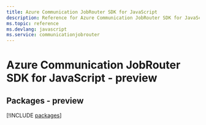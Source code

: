 ```yaml
---
title: Azure Communication JobRouter SDK for JavaScript
description: Reference for Azure Communication JobRouter SDK for JavaScript
ms.topic: reference
ms.devlang: javascript
ms.service: communicationjobrouter
---
```

# Azure Communication JobRouter SDK for JavaScript - preview
## Packages - preview
[!INCLUDE [packages](communication-jobrouter-index.md)]

